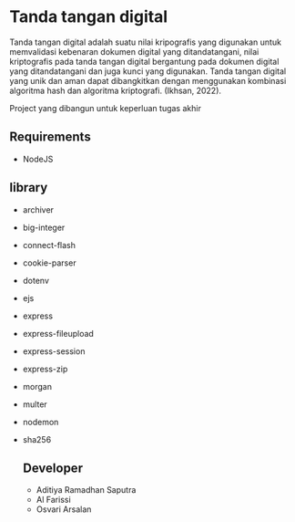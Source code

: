 # Tanda tangan digital

Tanda tangan digital adalah suatu nilai kripografis yang digunakan untuk memvalidasi kebenaran dokumen digital yang ditandatangani, nilai kriptografis pada tanda tangan digital bergantung pada dokumen digital yang ditandatangani dan juga kunci yang digunakan. Tanda tangan digital yang unik dan aman dapat dibangkitkan dengan menggunakan kombinasi algoritma hash dan algoritma kriptografi. (Ikhsan, 2022).

Project yang dibangun untuk keperluan tugas akhir

## Requirements

- NodeJS

## library 

- archiver
- big-integer
- connect-flash
- cookie-parser
- dotenv
- ejs
- express
- express-fileupload
- express-session
- express-zip
- morgan
- multer
- nodemon
- sha256

  ## Developer
  - Aditiya Ramadhan Saputra
  - Al Farissi
  - Osvari Arsalan

